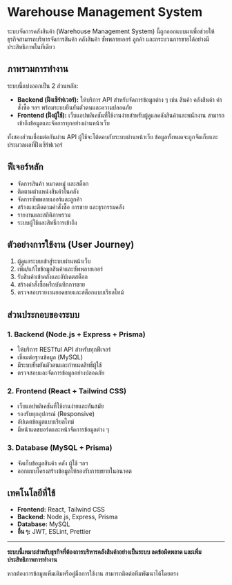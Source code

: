 # Warehouse Management System

ระบบจัดการคลังสินค้า (Warehouse Management System) นี้ถูกออกแบบมาเพื่อช่วยให้ธุรกิจสามารถบริหารจัดการสินค้า คลังสินค้า ซัพพลายเออร์ ลูกค้า และกระบวนการขายได้อย่างมีประสิทธิภาพในที่เดียว

## ภาพรวมการทำงาน

ระบบนี้แบ่งออกเป็น 2 ส่วนหลัก:
- **Backend (ฝั่งเซิร์ฟเวอร์):** ให้บริการ API สำหรับจัดการข้อมูลต่าง ๆ เช่น สินค้า คลังสินค้า คำสั่งซื้อ ฯลฯ พร้อมระบบยืนยันตัวตนและความปลอดภัย
- **Frontend (ฝั่งผู้ใช้):** เว็บแอปพลิเคชันที่ใช้งานง่ายสำหรับผู้ดูแลคลังสินค้าและพนักงาน สามารถเข้าถึงข้อมูลและจัดการทุกอย่างผ่านหน้าเว็บ

ทั้งสองส่วนเชื่อมต่อกันผ่าน API ผู้ใช้จะโต้ตอบกับระบบผ่านหน้าเว็บ ข้อมูลทั้งหมดจะถูกจัดเก็บและประมวลผลที่ฝั่งเซิร์ฟเวอร์

## ฟีเจอร์หลัก
- จัดการสินค้า หมวดหมู่ และสต็อก
- ติดตามตำแหน่งสินค้าในคลัง
- จัดการซัพพลายเออร์และลูกค้า
- สร้างและติดตามคำสั่งซื้อ การขาย และธุรกรรมคลัง
- รายงานและสถิติภาพรวม
- ระบบผู้ใช้และสิทธิ์การเข้าถึง

## ตัวอย่างการใช้งาน (User Journey)
1. ผู้ดูแลระบบเข้าสู่ระบบผ่านหน้าเว็บ
2. เพิ่ม/แก้ไขข้อมูลสินค้าและซัพพลายเออร์
3. รับสินค้าเข้าคลังและอัปเดตสต็อก
4. สร้างคำสั่งซื้อหรือบันทึกการขาย
5. ตรวจสอบรายงานยอดขายและสต็อกแบบเรียลไทม์

## ส่วนประกอบของระบบ

### 1. Backend (Node.js + Express + Prisma)
- ให้บริการ RESTful API สำหรับทุกฟีเจอร์
- เชื่อมต่อฐานข้อมูล (MySQL)
- มีระบบยืนยันตัวตนและกำหนดสิทธิ์ผู้ใช้
- ตรวจสอบและจัดการข้อมูลอย่างปลอดภัย

### 2. Frontend (React + Tailwind CSS)
- เว็บแอปพลิเคชันที่ใช้งานง่ายและทันสมัย
- รองรับทุกอุปกรณ์ (Responsive)
- อัปเดตข้อมูลแบบเรียลไทม์
- มีหน้าแดชบอร์ดและหน้าจัดการข้อมูลต่าง ๆ

### 3. Database (MySQL + Prisma)
- จัดเก็บข้อมูลสินค้า คลัง ผู้ใช้ ฯลฯ
- ออกแบบโครงสร้างข้อมูลให้รองรับการขยายในอนาคต

## เทคโนโลยีที่ใช้
- **Frontend:** React, Tailwind CSS
- **Backend:** Node.js, Express, Prisma
- **Database:** MySQL
- **อื่น ๆ:** JWT, ESLint, Prettier

---

**ระบบนี้เหมาะสำหรับธุรกิจที่ต้องการบริหารคลังสินค้าอย่างเป็นระบบ ลดข้อผิดพลาด และเพิ่มประสิทธิภาพการทำงาน**

หากต้องการข้อมูลเพิ่มเติมหรือคู่มือการใช้งาน สามารถติดต่อทีมพัฒนาได้โดยตรง 
